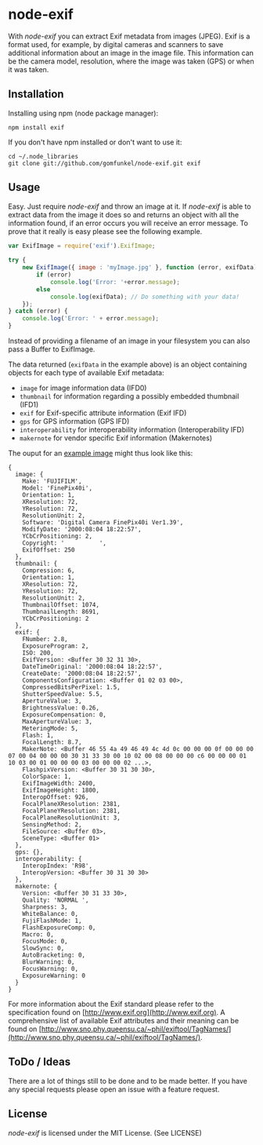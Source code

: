 node-exif
=========

With _node-exif_ you can extract Exif metadata from images (JPEG). Exif is a format used, for example, by digital cameras and scanners to save additional information about an image in the image file. This information can be the camera model, resolution, where the image was taken (GPS) or when it was taken.

Installation
------------

Installing using npm (node package manager):

    npm install exif
    
If you don't have npm installed or don't want to use it:

    cd ~/.node_libraries
    git clone git://github.com/gomfunkel/node-exif.git exif

Usage
-----

Easy. Just require _node-exif_ and throw an image at it. If _node-exif_ is able to extract data from the image it does so and returns an object with all the information found, if an error occurs you will receive an error message. To prove that it really is easy please see the following example.

```javascript
var ExifImage = require('exif').ExifImage;
    
try {
    new ExifImage({ image : 'myImage.jpg' }, function (error, exifData) {
        if (error)
            console.log('Error: '+error.message);
        else
            console.log(exifData); // Do something with your data!
    });
} catch (error) {
    console.log('Error: ' + error.message);
}
```

Instead of providing a filename of an image in your filesystem you can also pass a Buffer to ExifImage.

The data returned (`exifData` in the example above) is an object containing objects for each type of available Exif metadata:

 * `image` for image information data (IFD0)
 * `thumbnail` for information regarding a possibly embedded thumbnail (IFD1)
 * `exif` for Exif-specific attribute information (Exif IFD)
 * `gps` for GPS information (GPS IFD)
 * `interoperability` for interoperability information (Interoperability IFD)
 * `makernote` for vendor specific Exif information (Makernotes)

The ouput for an [example image](http://www.exif.org/samples/fujifilm-finepix40i.jpg) might thus look like this:

```
{ 
  image: { 
    Make: 'FUJIFILM',
    Model: 'FinePix40i',
    Orientation: 1,
    XResolution: 72,
    YResolution: 72,
    ResolutionUnit: 2,
    Software: 'Digital Camera FinePix40i Ver1.39',
    ModifyDate: '2000:08:04 18:22:57',
    YCbCrPositioning: 2,
    Copyright: '          ',
    ExifOffset: 250 
  },
  thumbnail: { 
    Compression: 6,
    Orientation: 1,
    XResolution: 72,
    YResolution: 72,
    ResolutionUnit: 2,
    ThumbnailOffset: 1074,
    ThumbnailLength: 8691,
    YCbCrPositioning: 2 
  },
  exif: { 
    FNumber: 2.8,
    ExposureProgram: 2,
    ISO: 200,
    ExifVersion: <Buffer 30 32 31 30>,
    DateTimeOriginal: '2000:08:04 18:22:57',
    CreateDate: '2000:08:04 18:22:57',
    ComponentsConfiguration: <Buffer 01 02 03 00>,
    CompressedBitsPerPixel: 1.5,
    ShutterSpeedValue: 5.5,
    ApertureValue: 3,
    BrightnessValue: 0.26,
    ExposureCompensation: 0,
    MaxApertureValue: 3,
    MeteringMode: 5,
    Flash: 1,
    FocalLength: 8.7,
    MakerNote: <Buffer 46 55 4a 49 46 49 4c 4d 0c 00 00 00 0f 00 00 00 07 00 04 00 00 00 30 31 33 30 00 10 02 00 08 00 00 00 c6 00 00 00 01 10 03 00 01 00 00 00 03 00 00 00 02 ...>,
    FlashpixVersion: <Buffer 30 31 30 30>,
    ColorSpace: 1,
    ExifImageWidth: 2400,
    ExifImageHeight: 1800,
    InteropOffset: 926,
    FocalPlaneXResolution: 2381,
    FocalPlaneYResolution: 2381,
    FocalPlaneResolutionUnit: 3,
    SensingMethod: 2,
    FileSource: <Buffer 03>,
    SceneType: <Buffer 01> 
  },
  gps: {},
  interoperability: {
    InteropIndex: 'R98', 
    InteropVersion: <Buffer 30 31 30 30>
  },
  makernote: { 
    Version: <Buffer 30 31 33 30>,
    Quality: 'NORMAL ',
    Sharpness: 3,
    WhiteBalance: 0,
    FujiFlashMode: 1,
    FlashExposureComp: 0,
    Macro: 0,
    FocusMode: 0,
    SlowSync: 0,
    AutoBracketing: 0,
    BlurWarning: 0,
    FocusWarning: 0,
    ExposureWarning: 0 
  } 
}
```

For more information about the Exif standard please refer to the specification found on [http://www.exif.org](http://www.exif.org). A comprehensive list of available Exif attributes and their meaning can be found on [http://www.sno.phy.queensu.ca/~phil/exiftool/TagNames/](http://www.sno.phy.queensu.ca/~phil/exiftool/TagNames/).

ToDo / Ideas
------------

There are a lot of things still to be done and to be made better. If you have any special requests please open an issue with a feature request.
   
License
-------

_node-exif_ is licensed under the MIT License. (See LICENSE) 